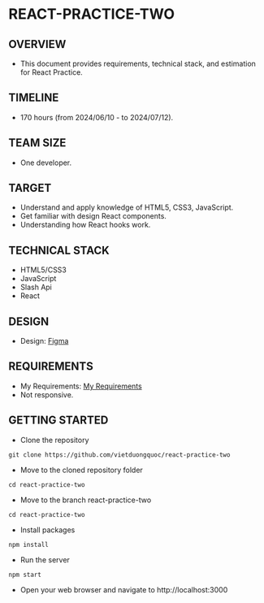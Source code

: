 # REACT-PRACTICE-TWO
## OVERVIEW
- This document provides requirements, technical stack, and estimation for React Practice.
## TIMELINE
- 170 hours (from 2024/06/10 - to 2024/07/12).
## TEAM SIZE
- One developer.
## TARGET
- Understand and apply knowledge of HTML5, CSS3, JavaScript.
- Get familiar with design React components.
- Understanding how React hooks work.
## TECHNICAL STACK
- HTML5/CSS3
- JavaScript
- Slash Api
- React
## DESIGN
- Design: [Figma](https://www.figma.com/design/TvvCbZ4IqnjYSBE2NQtAUt/My-Book-Shelf-CRUD?node-id=45-353&t=fl8L3CGIF6xQ9sik-0)
## REQUIREMENTS
- My Requirements: [My Requirements](https://docs.google.com/document/d/14Gkts1i3MDm57VYEWfGZNWuMVQ6hr8AQDEvSZCvzJyU/edit)
- Not responsive.
## GETTING STARTED
- Clone the repository
```
git clone https://github.com/vietduongquoc/react-practice-two
```
- Move to the cloned repository folder
```
cd react-practice-two
```
- Move to the branch react-practice-two
```
cd react-practice-two
```
- Install packages
```
npm install
```
- Run the server
```
npm start
```
- Open your web browser and navigate to http://localhost:3000